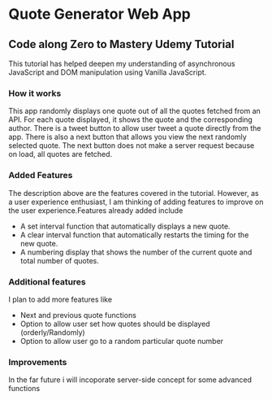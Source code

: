 # Quote Generator Web App
## Code along Zero to Mastery Udemy Tutorial
This tutorial has helped deepen my understanding of asynchronous JavaScript and DOM manipulation using Vanilla JavaScript.
### How it works
This app randomly displays one quote out of all the quotes fetched from an API.
For each quote displayed, it shows the quote and the corresponding author.
There is a tweet button to allow user tweet a quote directly from the app.
There is also a next button that allows you view the next randomly selected quote.
The next button does not make a server request because on load, all quotes are fetched.

### Added Features
The description above are the features covered in the tutorial. However, as a user experience enthusiast, I am thinking of adding features to improve on the user experience.Features already added include
+ A set interval function that automatically displays a new quote.
+ A clear interval function that automatically restarts the timing for the new quote.
+ A numbering display that shows the number of the current quote and total number of quotes.

### Additional features
I plan to add more features like
+ Next and previous quote functions
+ Option to allow user set how quotes should be displayed (orderly/Randomly)
+ Option to allow user go to a random particular quote number

### Improvements
In the far future i will incoporate server-side concept for some advanced functions

